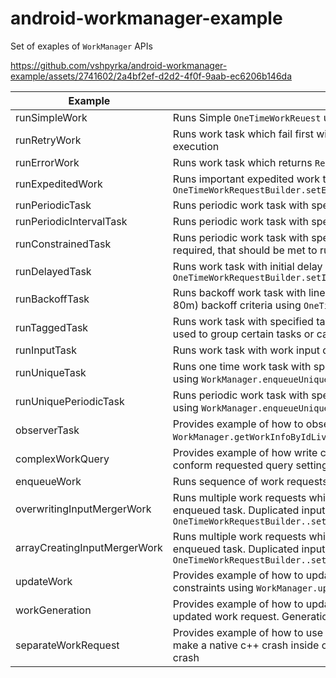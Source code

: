# android-workmanager-example

Set of exaples of `WorkManager` APIs

https://github.com/vshpyrka/android-workmanager-example/assets/2741602/2a4bf2ef-d2d2-4f0f-9aab-ec6206b146da

| Example  | Description |
| ------------- | ------------- |
| runSimpleWork | Runs Simple `OneTimeWorkReuest` using `OneTimeWorkRequestBuilder` class |
| runRetryWork | Runs work task which fail first with `Result.retry()` and is sent back to the queue for retry execution |
| runErrorWork | Runs work task which returns `Result.failure()` |
| runExpeditedWork | Runs important expedited work task using `OneTimeWorkRequestBuilder.setExpedited(OutOfQuotaPolicy.RUN_AS_NON_EXPEDITED_WORK_REQUEST)` |
| runPeriodicTask | Runs periodic work task with specified repeat interval |
| runPeriodicIntervalTask | Runs periodic work task with specified repeat interval and flex period |
| runConstrainedTask | Runs periodic work task with specified system constraints, like required network type, charging required, that should be met to run the job |
| runDelayedTask | Runs work task with initial delay set with duration using `OneTimeWorkRequestBuilder.setInitialDelay` |
| runBackoffTask | Runs backoff work task with linear(i.e. 10m, 20m, 30m, 40m) or exponential(i.e. 10m, 20m, 40m, 80m) backoff criteria using `OneTimeWorkRequestBuilder.setBackoffCriteria` |
| runTaggedTask | Runs work task with specified tag using `OneTimeWorkRequestBuilder.addTag` method, that can be used to group certain tasks or cancel them by tag |
| runInputTask | Runs work task with work input data set using `OneTimeWorkRequestBuilder.setInputData` method |
| runUniqueTask | Runs one time work task with specified work name that is used to enqueue unique work request using `WorkManager.enqueueUniqueWork` method |
| runUniquePeriodicTask | Runs periodic work task with specified work name that is used to enqueue unique work request using `WorkManager.enqueueUniqueWork` method |
| observerTask | Provides example of how to observe enqueued task status information using `WorkManager.getWorkInfoByIdLiveData` method |
| complexWorkQuery | Provides example of how write complext query to retrieve information about work tasks that conform requested query settings using `WorkQuery.Builder` class |
| enqueueWork | Runs sequence of work requests using `WorkManager.beginWith` and `WorkManager.then` methods |
| overwritingInputMergerWork | Runs multiple work requests which return set of data that is used as an input for the next enqueued task. Duplicated input data is merged to a set of unique elements using `OneTimeWorkRequestBuilder..setInputMerger(OverwritingInputMerger::class)` |
| arrayCreatingInputMergerWork | Runs multiple work requests which return set of data that is used as an input for the next enqueued task. Duplicated input data is merged to a list of values with the same key using `OneTimeWorkRequestBuilder..setInputMerger(ArrayCreatingInputMerger::class)` |
| updateWork | Provides example of how to update existing work request with different parameters and constraints using `WorkManager.updateWork` method |
| workGeneration | Provides example of how to update existing work request and see the generation version of updated work request. Generation is retrieved from `WorkInfo` instance |
| separateWorkRequest | Provides example of how to use separate `:process` to run work tasks and shows example how to make a native c++ crash inside of the work task and consequently the main app process doesn't crash |
